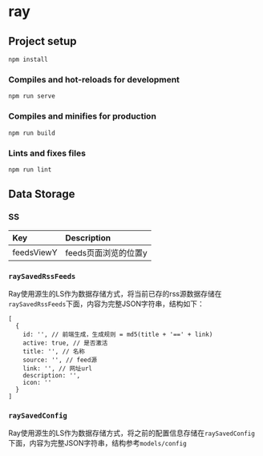 # ray

## Project setup
```
npm install
```

### Compiles and hot-reloads for development
```
npm run serve
```

### Compiles and minifies for production
```
npm run build
```

### Lints and fixes files
```
npm run lint
```

## Data Storage

### SS

| Key         | Description     |
| :---------- | :-------------  |
| feedsViewY  | feeds页面浏览的位置y |

### `raySavedRssFeeds`

Ray使用源生的LS作为数据存储方式，将当前已存的rss源数据存储在`raySavedRssFeeds`下面，内容为完整JSON字符串，结构如下：

```
[
  {
    id: '', // 前端生成，生成规则 = md5(title + '==' + link)
    active: true, // 是否激活
    title: '', // 名称
    source: '', // feed源
    link: '', // 网址url
    description: '',
    icon: ''
  }
]
```

### `raySavedConfig`

Ray使用源生的LS作为数据存储方式，将之前的配置信息存储在`raySavedConfig`下面，内容为完整JSON字符串，结构参考`models/config`
